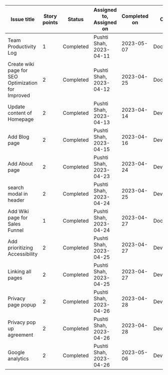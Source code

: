 | Issue title                                                                       | Story points | Status    | Assigned to, Assigned on | Completed on | Category      | Status notes                                    |
|-----------------------------------------------------------------------------------|--------------|-----------|--------------------------|--------------|---------------|-------------------------------------------------|
| Team Productivity Log                                                             | 1            | Completed | Pushti Shah, 2023-04-11  | 2023-05-07   | Documentation | Created markdown file                           |
| Create wiki page for SEO Optimization for Improved                                | 2            | Completed | Pushti Shah, 2023-04-12  | 2023-04-25   | Documentation | Create the wikipage                             |
| Update content of Homepage                                                        | 2            | Completed | Pushti Shah, 2023-04-13  | 2023-04-14   | Development   | Update content of homepage                      |
| Add Blog page                                                                     | 2            | Completed | Pushti Shah, 2023-04-15  | 2023-04-16   | Development   | Added blog page                                 |
| Add About page                                                                    | 2            | Completed | Pushti Shah, 2023-04-23  | 2023-04-24   | Development   | Added About page                                |
| search modal in header                                                            | 2            | Completed | Pushti Shah, 2023-04-24  | 2023-04-25   | Development   | Added search modal in header                    |
| Add Wiki page for Sales Funnel                                                    | 1            | Completed | Pushti Shah, 2023-04-24  | 2023-04-27   | Documentation | Added wiki page for sales funnel                |
| Add prioritizing Accessibility                                                    | 2            | Completed | Pushti Shah, 2023-04-25  | 2023-04-27   | Development   | Added Prioritizing Accessibility                |
| Linking all pages                                                                 | 2            | Completed | Pushti Shah, 2023-04-25  | 2023-04-27   | Development   | Linking all pages                               |
| Privacy page popup                                                                | 2            | Completed | Pushti Shah, 2023-04-26  | 2023-04-28   | Development   | Privacy page popup                              |
| Privacy pop up agreement                                                          | 2            | Completed | Pushti Shah, 2023-04-26  | 2023-04-28   | Development   | privacy pop up agreement                        |
| Google analytics                                                                  | 2            | Completed | Pushti Shah, 2023-04-26  | 2023-05-06   | Development   | Google analytics tracker                        |
